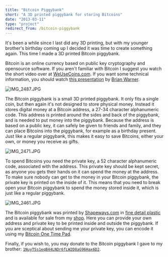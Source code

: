 ```yaml
---
title: "Bitcoin Piggybank"
short: "A 3D printed piggybank for storing Bitcoins"
date: "2013-03-11"
type: "project"
redirect_from: /bitcoin-piggybank
---
```



It's been a while since I last did any 3D printing, but with my younger brother's birthday coming up I decided it was time to create something again. This time I made a 3D printed Bitcoin piggybank.

Bitcoin is an online currency based on public key cryptography and opensource software. If you aren't familiar with Bitcoin I suggest you watch the short video over at [WeUseCoins.com](http://www.weusecoins.com/). If you want some technical information, you should watch [this presentation](http://vimeo.com/27177893) by [Brian Warner](http://people.mozilla.com/~bwarner/bitcoin/).

![IMG_2487.JPG](IMG_2487.JPG)

The Bitcoin piggybank is a small 3D printed piggybank. It only fits a single coin, but then again it's not designed to store physical money. Instead it stores digital money at a Bitcoin address, a 27-34 character alphanumeric code. This address is printed around the sides and back of the piggybank, and is needed to put money into the piggybank. Because the address is based on a public key, it can safely be given to friends and family, and they can place Bitcoins into the piggybank, for example as a birthday present. Just like a regular piggybank, this makes it easy to save Bitcoins, either your own, or money you receive as gifts.

![IMG_2471.JPG](IMG_2471.JPG)

To spend Bitcoins you need the private key, a 52 character alphanumeric code, associated with the address. This private key should be kept secret, as anyone you gets their hands on it can spend the money at the address. To make sure nobody can get to the money in your Bitcoin piggybank, the private key is printed on the inside of it. This means that you need to break open your Bitcoin piggybank to spend the money stored inside it, which is just like a regular piggybank.

![IMG_2461.JPG](IMG_2461.JPG)

The Bitcoin piggybank was printed by [Shapeways.com](http://shapeways.com) in [fine detail plastic](http://www.shapeways.com/materials/detail) and is available for sale from my [shop](http://www.shapeways.com/model/928495/piggybank.html). Here you can provide your own address and private key to be printed inside and outside the piggybank. If you are sceptical about sending me your private key, you can encode it using my [Bitcoin One Time Pad](http://lab.mariusgundersen.net/BitcoinOTP/).

Finally, if you wish to, you may donate to the Bitcoin piggybank I gave to my brother:  [`1NuyTSs1eqB44LNDr6fLW2D8aG96Hax6D2`](http://blockchain.info/address/1NuyTSs1eqB44LNDr6fLW2D8aG96Hax6D2).
